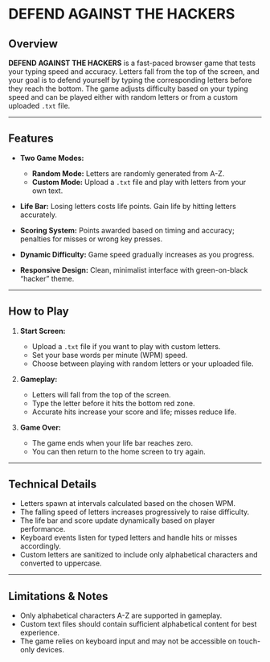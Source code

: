 # DEFEND AGAINST THE HACKERS

## Overview

**DEFEND AGAINST THE HACKERS** is a fast-paced browser game that tests your typing speed and accuracy. Letters fall from the top of the screen, and your goal is to defend yourself by typing the corresponding letters before they reach the bottom. The game adjusts difficulty based on your typing speed and can be played either with random letters or from a custom uploaded `.txt` file.

---

## Features

- **Two Game Modes:**
  - **Random Mode:** Letters are randomly generated from A-Z.
  - **Custom Mode:** Upload a `.txt` file and play with letters from your own text.
  
- **Life Bar:** Losing letters costs life points. Gain life by hitting letters accurately.
- **Scoring System:** Points awarded based on timing and accuracy; penalties for misses or wrong key presses.
- **Dynamic Difficulty:** Game speed gradually increases as you progress.
- **Responsive Design:** Clean, minimalist interface with green-on-black “hacker” theme.

---

## How to Play

1. **Start Screen:**
   - Upload a `.txt` file if you want to play with custom letters.
   - Set your base words per minute (WPM) speed.
   - Choose between playing with random letters or your uploaded file.
   
2. **Gameplay:**
   - Letters will fall from the top of the screen.
   - Type the letter before it hits the bottom red zone.
   - Accurate hits increase your score and life; misses reduce life.
   
3. **Game Over:**
   - The game ends when your life bar reaches zero.
   - You can then return to the home screen to try again.

---


## Technical Details

- Letters spawn at intervals calculated based on the chosen WPM.
- The falling speed of letters increases progressively to raise difficulty.
- The life bar and score update dynamically based on player performance.
- Keyboard events listen for typed letters and handle hits or misses accordingly.
- Custom letters are sanitized to include only alphabetical characters and converted to uppercase.

---

## Limitations & Notes

- Only alphabetical characters A-Z are supported in gameplay.
- Custom text files should contain sufficient alphabetical content for best experience.
- The game relies on keyboard input and may not be accessible on touch-only devices.
